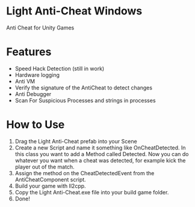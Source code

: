 # Light Anti-Cheat Windows
 Anti Cheat for Unity Games
 
 # Features
- Speed Hack Detection (still in work)
- Hardware logging
- Anti VM
- Verify the signature of the AntiCheat to detect changes
- Anti Debugger
- Scan For Suspicious Processes and strings in processes

 # How to Use
 1. Drag the Light Anti-Cheat prefab into your Scene
 2. Create a new Script and name it something like OnCheatDetected. In this
      class you want to add a Method called Detected. Now you can do whatever you want
      when a cheat was detected, for example kick the player out of the match.
3. Assign the method on the CheatDetectedEvent from the AntiCheatComponent script.
4. Build your game with Il2cpp.
5. Copy the Light Anti-Cheat.exe file into your build game folder.
6. Done!
